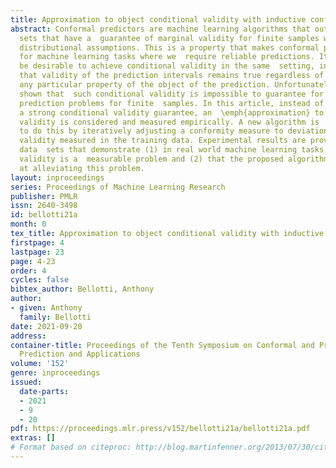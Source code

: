 ```yaml
---
title: Approximation to object conditional validity with inductive conformal predictors
abstract: Conformal predictors are machine learning algorithms that output prediction
  sets that have a  guarantee of marginal validity for finite samples with minimal
  distributional assumptions. This is a property that makes conformal predictors useful
  for machine learning tasks where we  require reliable predictions. It would also
  be desirable to achieve conditional validity in the same  setting, in the sense
  that validity of the prediction intervals remains true regardless of conditioning  on
  any particular property of the object of the prediction. Unfortunately, it has been
  shown that  such conditional validity is impossible to guarantee for non-trivial
  prediction problems for finite  samples. In this article, instead of trying to achieve
  a strong conditional validity guarantee, an  \emph{approximation} to conditional
  validity is considered and measured empirically. A new algorithm is  introduced
  to do this by iteratively adjusting a conformity measure to deviations from object  conditional
  validity measured in the training data. Experimental results are provided for three
  data  sets that demonstrate (1) in real world machine learning tasks, lack of conditional
  validity is a  measurable problem and (2) that the proposed algorithm is effective
  at alleviating this problem.
layout: inproceedings
series: Proceedings of Machine Learning Research
publisher: PMLR
issn: 2640-3498
id: bellotti21a
month: 0
tex_title: Approximation to object conditional validity with inductive conformal predictors
firstpage: 4
lastpage: 23
page: 4-23
order: 4
cycles: false
bibtex_author: Bellotti, Anthony
author:
- given: Anthony
  family: Bellotti
date: 2021-09-20
address:
container-title: Proceedings of the Tenth Symposium on Conformal and Probabilistic
  Prediction and Applications
volume: '152'
genre: inproceedings
issued:
  date-parts:
  - 2021
  - 9
  - 20
pdf: https://proceedings.mlr.press/v152/bellotti21a/bellotti21a.pdf
extras: []
# Format based on citeproc: http://blog.martinfenner.org/2013/07/30/citeproc-yaml-for-bibliographies/
---
```

